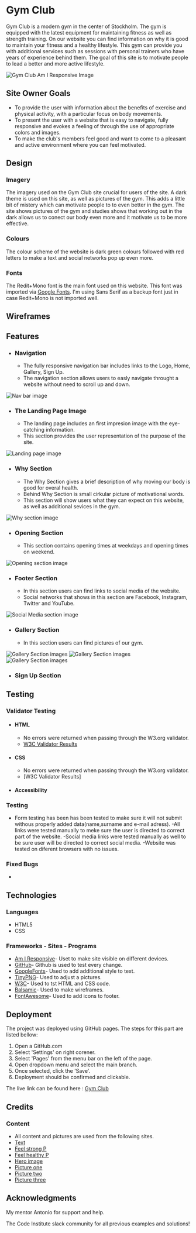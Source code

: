 # Gym Club
Gym Club is a modern gym in the center of Stockholm. The gym is equipped with the latest equipment for maintaining fitness as well as strength training. On our website you can find information on why it is good to maintain your fitness and a healthy lifestyle. This gym can provide you with additional services such as sessions with personal trainers who have years of experience behind them. The goal of this site is to motivate people to lead a better and more active lifestyle.

![Gym Club Am I Responsive Image](assets/screenshots/readmebild.png)

## Site Owner Goals 
- To provide the user with information about the benefits of exercise and physical activity, with a particular focus on body movements.
- To present the user with a website that is easy to navigate, fully responsive and evokes a feeling of through the use of appropriate colors and images.
- To make the club's members feel good and want to come to a pleasant and active environment where you can feel motivated.

## Design

### Imagery
The imagery used on the Gym Club site  crucial for users of the site. A dark theme is used on this site, as well as pictures of the gym. This adds a little bit of mistery which can motivate people to to even better in the gym. The site shows pictures of the gym and studies shows that working out in the dark allows us to conect our body even more and it motivate us to be more effective. 

### Colours
The colour scheme of the website is dark green colours followed with red letters to make a text and social networks pop up even more. 

### Fonts
The Redit+Mono font is the main font used on this website. This font was imported via [Google Fonts](https://fonts.google.com/). I'm using Sans Serif as a backup font just in case Redit+Mono is not imported well.

## Wireframes

## Features
- ### Navigation

    - The fully responsive navigation bar includes links to the Logo, Home, Gallery, Sign Up.
    - The navigation section allows users to easly navigate throught a website without need to scroll up and down.


![Nav bar image](assets/screenshots/navbar.webp)

- ### The Landing Page Image
    - The landing page includes an first impresion image with the eye-catching information.
    - This section provides the user representation of the purpose of the site.


![Landing page image](assets/screenshots/landingpage.png)

- ### Why Section
    - The Why Section gives a brief description of why moving our body is good for overal health. 
    - Behind Why Section is small cirkular picture of motivational words.
    - This section will show users what they can expect on this website, as well as additional sevices in the gym.

![Why section image](assets/screenshots/whysection.png)

- ### Opening Section
    - This section contains opening times at weekdays and opening times on weekend.
    
![Opening section image](assets/screenshots/opening.webp)

- ### Footer Section
    - In this section users can find links to social media of the website.
    - Social networks that shows in this section are Facebook, Instagram, Twitter and YouTube.

![Social Media section image](assets/screenshots/social.png)

- ### Gallery Section
    - In this section users can find pictures of our gym.

![Gallery Section images](assets/images/Gym1.webp)
![Gallery Section images](assets/images/Gym2.webp)
![Gallery Section images](assets/images/dressroom(1).jpg)

- ### Sign Up Section


## Testing

### Validator Testing
- #### HTML
    - No errors were returned when passing through the W3.org validator.
    - [W3C Validator Results](https://validator.w3.org/nu/?showsource=yes&doc=https%3A%2F%2FErmaa8.github.io%2FGym-club%2Findex.html)

- #### CSS
    - No errors were returned when passing through the W3.org validator.
    - [W3C Validator Results]

- #### Accessibility 


### Testing
- Form testing has been has been tested to make sure it will not submit withous properly added data(name,surname and e-mail adress). 
-All links were tested manually to meke sure the user is directed to correct part of the website.
-Social media links were tested manually as well to be sure user will be directed to correct social media.
-Website was tested on diferent browsers with no issues.

### Fixed Bugs
-

## Technologies

### Languages
- HTML5
- CSS


### Frameworks - Sites - Programs 
- [Am I Responsive](https://ui.dev/amiresponsive)- Uset to make site visible on different devices.
- [GitHub](https://github.com/)- Github is used to test every change.
- [GoogleFonts](https://fonts.google.com/)- Used to add additional style to text.
- [TinyPNG](https://tinypng.com/)- Used to adjust a pictures.
- [W3C](https://tinypng.com/)- Used to tst HTML and CSS code.
- [Balsamic](https://balsamiq.cloud/stzqsdg/p47bneq/r2A03)- Used to make wireframes.
- [FontAwesome](https://fontawesome.com/)- Used to add icons to footer.

## Deployment

The project was deployed using GitHub pages. The steps for this part are listed bellow:

1. Open a GitHub.com
2. Select 'Settings' on right corener.
3. Select 'Pages' from the menu bar on the left of the page.
4. Open dropdown menu and select the main branch.
5. Once selected, click the 'Save'.
6. Deployment should be confirmed and clickable.


The live link can be found here : [Gym Club](https://ermaa8.github.io/Gym-club/)

## Credits

### Content
- All content and pictures are used from the following sites.
- [Text](https://www.wellandgood.com/working-out-in-the-dark/)
- [Feel strong P](https://www.mensjournal.com/health-fitness/10-strength-building-strategies)
- [Feel healthy P](https://medium.com/@muriithi2222/the-benefits-of-going-to-the-gym-a-pathway-to-a-healthy-lifestyle-444de13892a8)
- [Hero image](https://pngtree.com/freebackground/fitness-equipment-and-black-dumbbells-in-3d-rendering-of-a-dark-workout-room_4839926.html)
- [Picture one](https://www.bakerlabels.co.uk/bakers-gym/)
- [Picture two](https://www.google.com/search?q=dark+gym&client=firefox-b-d&sca_esv=a793da27159ce01a&udm=2&biw=1280&bih=587&ei=iCgJZoy4EPyrkdUPh4qc0AY&ved=0ahUKEwiMnOX1k56FAxX8VaQEHQcFB2oQ4dUDCBA&uact=5&oq=dark+gym&gs_lp=Egxnd3Mtd2l6LXNlcnAiCGRhcmsgZ3ltMgcQABiABBgTMgcQABiABBgTMgcQABiABBgTMgcQABiABBgTMgcQABiABBgTMgcQABiABBgTMgcQABiABBgTMgcQABiABBgTMgcQABiABBgTMgcQABiABBgTSNYbUNEDWO0YcAJ4AJABAJgBcqABvgaqAQMyLja4AQPIAQD4AQGYAgmgAtEHqAIAwgIGEAAYCBgewgIFEAAYgATCAgoQABiABBiKBRhDwgIEEAAYHpgDBIgGAZIHAzEuOKAHziQ&sclient=gws-wiz-serp#vhid=hG0bdwks8TxmCM&vssid=mosaic)
- [Picture three](https://www.google.com/search?q=gym+changing+room+dark&client=firefox-b-d&sca_esv=a793da27159ce01a&udm=2&biw=1280&bih=587&sxsrf=ACQVn0-Fy1q3oGRC6Nkrq0STYt8-iSBYhQ%3A1712070213837&ei=RR4MZovhMrahkdUP0fWD4AQ&ved=0ahUKEwjLl7TH5qOFAxW2UKQEHdH6AEwQ4dUDCBA&uact=5&oq=gym+changing+room+dark&gs_lp=Egxnd3Mtd2l6LXNlcnAiFmd5bSBjaGFuZ2luZyByb29tIGRhcmtIxAxQmwRY2AhwAXgAkAEAmAFooAHrA6oBAzMuMrgBA8gBAPgBAZgCA6AC4wHCAgcQABiABBgTwgIIEAAYBxgeGBPCAggQABgFGB4YE5gDAIgGAZIHAzEuMqAH9Qk&sclient=gws-wiz-serp#vhid=UNMfOx1ml0fEyM&vssid=mosaic)

## Acknowledgments
My mentor Antonio for support and help.

The Code Institute slack community for all previous examples and solutions!









    




    
  




    




 


    

  
    
 
    






